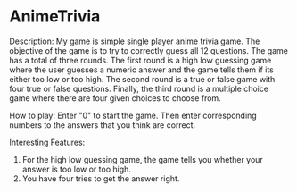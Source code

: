 # AnimeTrivia
Description:
My game is simple single player anime trivia game. The objective of the game is to try to correctly guess all 12 questions. The game has a total of three rounds. The first round is a high low guessing game where the user guesses a numeric answer and the game tells them if its either too low or too high. The second round is a true or false game with four true or false questions. Finally, the third round is a multiple choice game where there are four given choices to choose from.

How to play:
Enter "0" to start the game. Then enter corresponding numbers to the answers that you think are correct.

Interesting Features:
1. For the high low guessing game, the game tells you whether your answer is too low or too high.
2. You have four tries to get the answer right.
